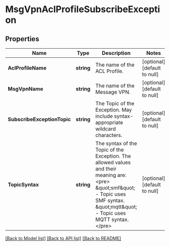 # MsgVpnAclProfileSubscribeException

## Properties
Name | Type | Description | Notes
------------ | ------------- | ------------- | -------------
**AclProfileName** | **string** | The name of the ACL Profile. | [optional] [default to null]
**MsgVpnName** | **string** | The name of the Message VPN. | [optional] [default to null]
**SubscribeExceptionTopic** | **string** | The Topic of the Exception. May include syntax-appropriate wildcard characters. | [optional] [default to null]
**TopicSyntax** | **string** | The syntax of the Topic of the Exception. The allowed values and their meaning are:  &lt;pre&gt; \&quot;smf\&quot; - Topic uses SMF syntax. \&quot;mqtt\&quot; - Topic uses MQTT syntax. &lt;/pre&gt;  | [optional] [default to null]

[[Back to Model list]](../README.md#documentation-for-models) [[Back to API list]](../README.md#documentation-for-api-endpoints) [[Back to README]](../README.md)


